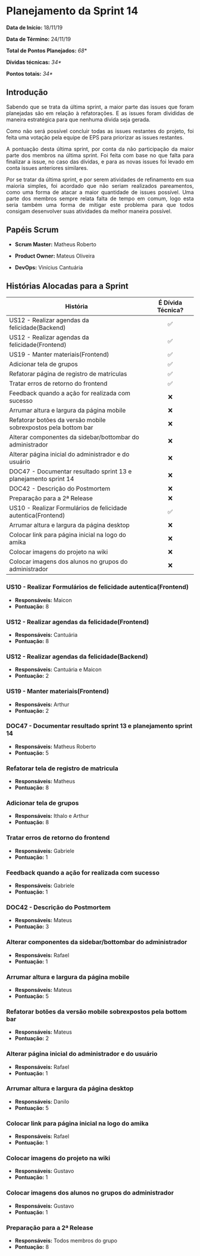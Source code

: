 # Planejamento da Sprint 14

**Data de Início:** 18/11/19

**Data de Término:** 24/11/19

**Total de Pontos Planejados:** _68_*

**Dívidas técnicas:** _34*_

**Pontos totais:** _34*_

## Introdução
<p align = "justify"> 
    Sabendo que se trata da última sprint, a maior parte das issues que foram planejadas são em relação à refatorações. E as issues foram divididas de maneira estratégica para que nenhuma dívida seja gerada.
</p>
<p align = "justify"> 
    Como não será possível concluir todas as issues restantes do projeto, foi feita uma votação pela equipe de EPS para priorizar as issues restantes.
</p>
<p align = "justify"> 
    A pontuação desta última sprint, por conta da não participação da maior parte dos membros na última sprint. Foi feita com base no que falta para finalizar a issue, no caso das dívidas, e para as novas issues foi levado em conta issues anteriores similares.
</p>
<p align = "justify"> 
    Por se tratar da última sprint, e por serem atividades de refinamento em sua maioria simples, foi acordado que não seriam realizados pareamentos, como uma forma de atacar a maior quantidade de issues possível. Uma parte dos membros sempre relata falta de tempo em comum, logo esta seria também uma forma de mitigar este problema para que todos consigam desenvolver suas atividades da melhor maneira possível.
</p>



## Papéis Scrum

* **Scrum Master:** Matheus Roberto

* **Product Owner:** Mateus Oliveira

* **DevOps:** Vinícius Cantuária


## Histórias Alocadas para a Sprint

| História | É Dívida Técnica? |
| -------- | :----: |
| US12 - Realizar agendas da felicidade(Backend) | :white_check_mark: | 2 Cantuária e Maicon
| US12 - Realizar agendas da felicidade(Frontend) | :white_check_mark: | 8 Cantuária
| US19 - Manter materiais(Frontend) | :white_check_mark: | 2 Arthur
| Adicionar tela de grupos | :white_check_mark: | 5 Ithalo
| Refatorar página de registro de matrículas | :white_check_mark: | 8 Matheus
| Tratar erros de retorno do frontend | :white_check_mark: | 1 Gabi
| Feedback quando a ação for realizada com sucesso | :x: | 1 Gabi
| Arrumar altura e largura da página mobile | :x: | 5  Mateus
| Refatorar botões da versão mobile sobrexpostos pela bottom bar | :x: | 2 Mateus
| Alterar componentes da sidebar/bottombar do administrador | :x: | 1 Rafael
| Alterar página inicial do administrador e do usuário | :x: | 1 Rafael
| DOC47 - Documentar resultado sprint 13 e planejamento sprint 14 | :x: | 5 Matheus
| DOC42 - Descrição do Postmortem  | :x: | 3 Mateus
| Preparação para a 2ª Release | :x: | 8 Todos
| US10 - Realizar Formulários de felicidade autentica(Frontend) | :white_check_mark: | 8 Maicon
| Arrumar altura e largura da página desktop | :x: | 5 Danilo
| Colocar link para página inicial na logo do amika | :x: | 1 Rafael
| Colocar imagens do projeto na wiki | :x: | 1 Gustavo
| Colocar imagens dos alunos no grupos do administrador | :x: | 1 Gustavo

### US10 - Realizar Formulários de felicidade autentica(Frontend)
* **Responsáveis:** Maicon
* **Pontuação:** 8

### US12 - Realizar agendas da felicidade(Frontend)
* **Responsáveis:** Cantuária
* **Pontuação:** 8

### US12 - Realizar agendas da felicidade(Backend) 
* **Responsáveis:** Cantuária e Maicon
* **Pontuação:** 2

### US19 - Manter materiais(Frontend)
* **Responsáveis:** Arthur
* **Pontuação:** 2

### DOC47 - Documentar resultado sprint 13 e planejamento sprint 14
* **Responsáveis:** Matheus Roberto
* **Pontuação:** 5

### Refatorar tela de registro de matricula
* **Responsáveis:** Matheus
* **Pontuação:** 8

### Adicionar tela de grupos
* **Responsáveis:** Ithalo e Arthur
* **Pontuação:** 8

### Tratar erros de retorno do frontend
* **Responsáveis:** Gabriele
* **Pontuação:** 1

### Feedback quando a ação for realizada com sucesso
* **Responsáveis:** Gabriele
* **Pontuação:** 1

### DOC42 - Descrição do Postmortem
* **Responsáveis:** Mateus
* **Pontuação:** 3

### Alterar componentes da sidebar/bottombar do administrador
* **Responsáveis:** Rafael
* **Pontuação:** 1

### Arrumar altura e largura da página mobile
* **Responsáveis:** Mateus
* **Pontuação:** 5

### Refatorar botões da versão mobile sobrexpostos pela bottom bar
* **Responsáveis:** Mateus
* **Pontuação:** 2

### Alterar página inicial do administrador e do usuário
* **Responsáveis:** Rafael
* **Pontuação:** 1

### Arrumar altura e largura da página desktop
* **Responsáveis:** Danilo
* **Pontuação:** 5

### Colocar link para página inicial na logo do amika
* **Responsáveis:** Rafael
* **Pontuação:** 1

### Colocar imagens do projeto na wiki
* **Responsáveis:** Gustavo
* **Pontuação:** 1

### Colocar imagens dos alunos no grupos do administrador
* **Responsáveis:** Gustavo
* **Pontuação:** 1

### Preparação para a 2ª Release
* **Responsáveis:** Todos membros do grupo
* **Pontuação:** 8
